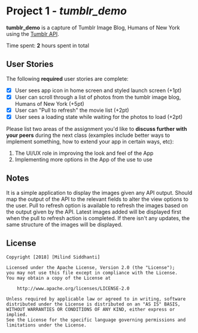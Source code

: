 # Project 1 - *tumblr_demo*

**tumblr_demo** is a capture of Tumblr Image Blog, Humans of New York using the [Tumblr API](https://www.tumblr.com/docs/en/api/v2#posts).

Time spent: **2** hours spent in total

## User Stories

The following **required** user stories are complete:

- [x] User sees app icon in home screen and styled launch screen (+1pt)
- [x] User can scroll through a list of photos from the tumblr image blog, Humans of New York (+5pt)
- [x] User can "Pull to refresh" the movie list (+2pt)
- [x] User sees a loading state while waiting for the photos to load (+2pt)

Please list two areas of the assignment you'd like to **discuss further with your peers** during the next class (examples include better ways to implement something, how to extend your app in certain ways, etc):

1. The UI/UX role in improving the look and feel of the App
2. Implementing more options in the App of the use to use


## Notes

It is a simple application to display the images given any API output. Should map the output of the API to the relevant fields to alter the view options to the user. Pull to refresh option is available to refresh the images based on the output given by the API. Latest images added will be displayed first when the pull to refresh action is completed. If there isn't any updates, the same structure of the images will be displayed.

## License

    Copyright [2018] [Milind Siddhanti]

    Licensed under the Apache License, Version 2.0 (the "License");
    you may not use this file except in compliance with the License.
    You may obtain a copy of the License at

        http://www.apache.org/licenses/LICENSE-2.0

    Unless required by applicable law or agreed to in writing, software
    distributed under the License is distributed on an "AS IS" BASIS,
    WITHOUT WARRANTIES OR CONDITIONS OF ANY KIND, either express or implied.
    See the License for the specific language governing permissions and
    limitations under the License.
